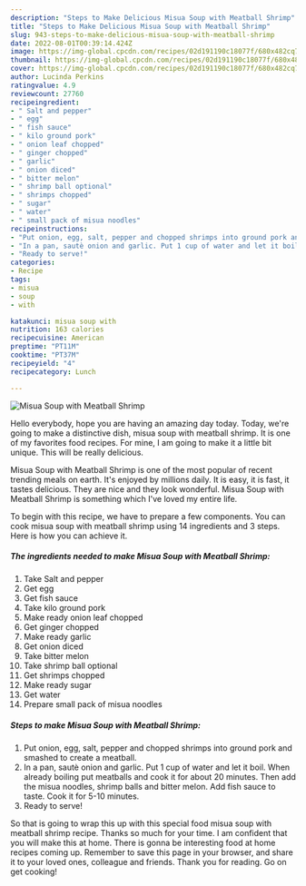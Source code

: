 ```yaml
---
description: "Steps to Make Delicious Misua Soup with Meatball Shrimp"
title: "Steps to Make Delicious Misua Soup with Meatball Shrimp"
slug: 943-steps-to-make-delicious-misua-soup-with-meatball-shrimp
date: 2022-08-01T00:39:14.424Z
image: https://img-global.cpcdn.com/recipes/02d191190c18077f/680x482cq70/misua-soup-with-meatball-shrimp-recipe-main-photo.jpg
thumbnail: https://img-global.cpcdn.com/recipes/02d191190c18077f/680x482cq70/misua-soup-with-meatball-shrimp-recipe-main-photo.jpg
cover: https://img-global.cpcdn.com/recipes/02d191190c18077f/680x482cq70/misua-soup-with-meatball-shrimp-recipe-main-photo.jpg
author: Lucinda Perkins
ratingvalue: 4.9
reviewcount: 27760
recipeingredient:
- " Salt and pepper"
- " egg"
- " fish sauce"
- " kilo ground pork"
- " onion leaf chopped"
- " ginger chopped"
- " garlic"
- " onion diced"
- " bitter melon"
- " shrimp ball optional"
- " shrimps chopped"
- " sugar"
- " water"
- " small pack of misua noodles"
recipeinstructions:
- "Put onion, egg, salt, pepper and chopped shrimps into ground pork and smashed to create a meatball."
- "In a pan, sautè onion and garlic. Put 1 cup of water and let it boil. When already boiling put meatballs and cook it for about 20 minutes. Then add the misua noodles, shrimp balls and bitter melon. Add fish sauce to taste. Cook it for 5-10 minutes."
- "Ready to serve!"
categories:
- Recipe
tags:
- misua
- soup
- with

katakunci: misua soup with 
nutrition: 163 calories
recipecuisine: American
preptime: "PT11M"
cooktime: "PT37M"
recipeyield: "4"
recipecategory: Lunch

---
```



![Misua Soup with Meatball Shrimp](https://img-global.cpcdn.com/recipes/02d191190c18077f/680x482cq70/misua-soup-with-meatball-shrimp-recipe-main-photo.jpg)

Hello everybody, hope you are having an amazing day today. Today, we're going to make a distinctive dish, misua soup with meatball shrimp. It is one of my favorites food recipes. For mine, I am going to make it a little bit unique. This will be really delicious.



Misua Soup with Meatball Shrimp is one of the most popular of recent trending meals on earth. It's enjoyed by millions daily. It is easy, it is fast, it tastes delicious. They are nice and they look wonderful. Misua Soup with Meatball Shrimp is something which I've loved my entire life.


To begin with this recipe, we have to prepare a few components. You can cook misua soup with meatball shrimp using 14 ingredients and 3 steps. Here is how you can achieve it.

<!--inarticleads1-->

##### The ingredients needed to make Misua Soup with Meatball Shrimp:

1. Take  Salt and pepper
1. Get  egg
1. Get  fish sauce
1. Take  kilo ground pork
1. Make ready  onion leaf chopped
1. Get  ginger chopped
1. Make ready  garlic
1. Get  onion diced
1. Take  bitter melon
1. Take  shrimp ball optional
1. Get  shrimps chopped
1. Make ready  sugar
1. Get  water
1. Prepare  small pack of misua noodles




<!--inarticleads2-->

##### Steps to make Misua Soup with Meatball Shrimp:

1. Put onion, egg, salt, pepper and chopped shrimps into ground pork and smashed to create a meatball.
1. In a pan, sautè onion and garlic. Put 1 cup of water and let it boil. When already boiling put meatballs and cook it for about 20 minutes. Then add the misua noodles, shrimp balls and bitter melon. Add fish sauce to taste. Cook it for 5-10 minutes.
1. Ready to serve!




So that is going to wrap this up with this special food misua soup with meatball shrimp recipe. Thanks so much for your time. I am confident that you will make this at home. There is gonna be interesting food at home recipes coming up. Remember to save this page in your browser, and share it to your loved ones, colleague and friends. Thank you for reading. Go on get cooking!
